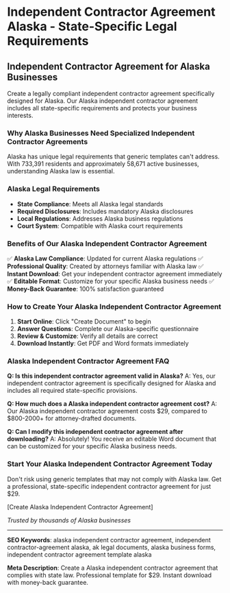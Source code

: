 # Independent Contractor Agreement Alaska - State-Specific Legal Requirements

## Independent Contractor Agreement for Alaska Businesses

Create a legally compliant independent contractor agreement specifically designed for Alaska. Our Alaska independent contractor agreement includes all state-specific requirements and protects your business interests.

### Why Alaska Businesses Need Specialized Independent Contractor Agreements

Alaska has unique legal requirements that generic templates can't address. With 733,391 residents and approximately 58,671 active businesses, understanding Alaska law is essential.

### Alaska Legal Requirements

- **State Compliance**: Meets all Alaska legal standards
- **Required Disclosures**: Includes mandatory Alaska disclosures
- **Local Regulations**: Addresses Alaska business regulations
- **Court System**: Compatible with Alaska court requirements

### Benefits of Our Alaska Independent Contractor Agreement

✅ **Alaska Law Compliance**: Updated for current Alaska regulations
✅ **Professional Quality**: Created by attorneys familiar with Alaska law
✅ **Instant Download**: Get your independent contractor agreement immediately
✅ **Editable Format**: Customize for your specific Alaska business needs
✅ **Money-Back Guarantee**: 100% satisfaction guaranteed

### How to Create Your Alaska Independent Contractor Agreement

1. **Start Online**: Click "Create Document" to begin
2. **Answer Questions**: Complete our Alaska-specific questionnaire
3. **Review & Customize**: Verify all details are correct
4. **Download Instantly**: Get PDF and Word formats immediately

### Alaska Independent Contractor Agreement FAQ

**Q: Is this independent contractor agreement valid in Alaska?**
A: Yes, our independent contractor agreement is specifically designed for Alaska and includes all required state-specific provisions.

**Q: How much does a Alaska independent contractor agreement cost?**
A: Our Alaska independent contractor agreement costs $29, compared to $800-2000+ for attorney-drafted documents.

**Q: Can I modify this independent contractor agreement after downloading?**
A: Absolutely! You receive an editable Word document that can be customized for your specific Alaska business needs.

### Start Your Alaska Independent Contractor Agreement Today

Don't risk using generic templates that may not comply with Alaska law. Get a professional, state-specific independent contractor agreement for just $29.

[Create Alaska Independent Contractor Agreement]

_Trusted by thousands of Alaska businesses_

---

**SEO Keywords**: alaska independent contractor agreement, independent contractor-agreement alaska, ak legal documents, alaska business forms, independent contractor agreement template alaska

**Meta Description**: Create a Alaska independent contractor agreement that complies with state law. Professional template for $29. Instant download with money-back guarantee.
